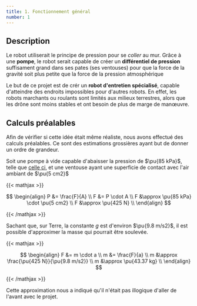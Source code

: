 ```yaml
---
title: 1. Fonctionnement général
number: 1
---
```


## Description

Le robot utiliserait le principe de pression pour se _coller_ au mur. Grâce à une **pompe**, le robot serait capable de créer un **différentiel de pression** suffisament grand dans ses pates (ses ventouses) pour que la force de la gravité soit plus petite que la force de la pression atmosphérique

Le but de ce projet est de crér un **robot d'entretien spécialisé**, capable d'atteindre des endroits impossibles pour d'autres robots. En effet, les robots marchants ou roulants sont limités aux milieux terrestres, alors que les drône sont moins stables et ont besoin de plus de marge de manœuvre.

## Calculs préalables

Afin de vérifier si cette idée était même réaliste, nous avons effectué des calculs préalables. Ce sont des estimations grossières ayant but de donner un ordre de grandeur.

Soit une pompe à vide capable d'abaisser la pression de $\pu{85 kPa}$, telle que [celle ci](https://www.amazon.ca/DC12V-Vacuum-Small-Oilless-85KPa/dp/B07H4R7QNC/), et une ventouse ayant une superficie de contact avec l'air ambiant de $\pu{5 cm2}$

{{< mathjax >}}

$$
\begin{align}
P &= \frac{F}{A} \\
F &= P \cdot A \\
F &\approx \pu{85 kPa} \cdot \pu{5 cm2} \\
F &\approx \pu{425 N} \\
\end{align}
$$

{{< /mathjax >}}

Sachant que, sur Terre, la constante $g$ est d'environ $\pu{9.8 m/s2}$, il est possible d'approximer la masse qui pourrait être soulevée.

{{< mathjax >}}

$$
\begin{align}
F &= m \cdot a \\
m &= \frac{F}{a} \\
m &\approx \frac{\pu{425 N}}{\pu{9.8 m/s2}} \\
m &\approx \pu{43.37 kg} \\
\end{align}
$$

{{< /mathjax >}}

Cette approximation nous a indiqué qu'il n'était pas illogique d'aller de l'avant avec le projet.
